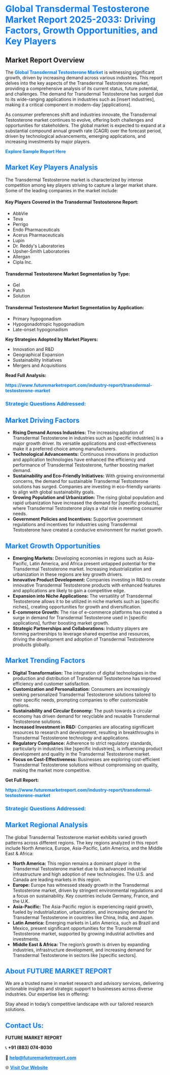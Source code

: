 <h1 style="color: #007BFF;">Global Transdermal Testosterone Market Report 2025-2033: Driving Factors, Growth Opportunities, and Key Players</h1>

<section id="overview">
<h2>Market Report Overview</h2>
<p>The <a href="https://www.futuremarketreport.com/industry-report/transdermal-testosterone-market" style="color: #007BFF; text-decoration: none;"><strong>Global Transdermal Testosterone Market</strong></a> is witnessing significant growth, driven by increasing demand across various industries. This report delves into the key aspects of the Transdermal Testosterone market, providing a comprehensive analysis of its current status, future potential, and challenges. The demand for Transdermal Testosterone has surged due to its wide-ranging applications in industries such as [insert industries], making it a critical component in modern-day [applications].</p>
<p>As consumer preferences shift and industries innovate, the Transdermal Testosterone market continues to evolve, offering both challenges and opportunities for stakeholders. The global market is expected to expand at a substantial compound annual growth rate (CAGR) over the forecast period, driven by technological advancements, emerging applications, and increasing investments by major players.</p>
</section>

<section id="overview">
<p><a href="https://www.futuremarketreport.com/request-sample/reportId=92257" style="color: #007BFF; text-decoration: none;"><strong>Explore Sample Report Here</strong></a></p>
</section>

<section id="key-players">
<h2 style="color: #007BFF;">Market Key Players Analysis</h2>
<p>The Transdermal Testosterone market is characterized by intense competition among key players striving to capture a larger market share. Some of the leading companies in the market include:</p>
<h4>Key Players Covered in the Transdermal Testosterone Report:</h4>
<ul><li>AbbVie</li><li>Teva</li><li>Perrigo</li><li>Endo Pharmaceuticals</li><li>Acerus Pharmaceuticals</li><li>Lupin</li><li>Dr. Reddy&#039;s Laboratories</li><li>Upsher-Smith Laboratories</li><li>Allergan</li><li>Cipla Inc.</li></ul>
<h4>Transdermal Testosterone Market Segmentation by Type:</h4>
<ul><li>Gel</li><li>Patch</li><li>Solution</li></ul>

<h4>Transdermal Testosterone Market Segmentation by Application:</h4>
<ul><li>Primary hypogonadism</li><li>Hypogonadotropic hypogonadism</li><li>Late-onset hypogonadism</li></ul>
<p><strong>Key Strategies Adopted by Market Players:</strong></p>
<ul>
<li>Innovation and R&D</li>
<li>Geographical Expansion</li>
<li>Sustainability Initiatives</li>
<li>Mergers and Acquisitions</li>
</ul>
</section>

<section>
<p><strong>Read Full Analysis: </strong></p><a href="https://www.futuremarketreport.com/industry-report/transdermal-testosterone-market" style="color: #007BFF; text-decoration: none;"><strong>https://www.futuremarketreport.com/industry-report/transdermal-testosterone-market</strong></a>
<h3 style="color: #007BFF;">Strategic Questions Addressed:</h3>
</section>

<section id="driving-factors">
<h2 style="color: #007BFF;">Market Driving Factors</h2>
<ul>
<li><strong>Rising Demand Across Industries:</strong> The increasing adoption of Transdermal Testosterone in industries such as [specific industries] is a major growth driver. Its versatile applications and cost-effectiveness make it a preferred choice among manufacturers.</li>
<li><strong>Technological Advancements:</strong> Continuous innovations in production and application technologies have enhanced the efficiency and performance of Transdermal Testosterone, further boosting market demand.</li>
<li><strong>Sustainability and Eco-Friendly Initiatives:</strong> With growing environmental concerns, the demand for sustainable Transdermal Testosterone solutions has surged. Companies are investing in eco-friendly variants to align with global sustainability goals.</li>
<li><strong>Growing Population and Urbanization:</strong> The rising global population and rapid urbanization have increased the demand for [specific products], where Transdermal Testosterone plays a vital role in meeting consumer needs.</li>
<li><strong>Government Policies and Incentives:</strong> Supportive government regulations and incentives for industries using Transdermal Testosterone have created a conducive environment for market growth.</li>
</ul>
</section>

<section id="growth-opportunities">
<h2 style="color: #007BFF;">Market Growth Opportunities</h2>
<ul>
<li><strong>Emerging Markets:</strong> Developing economies in regions such as Asia-Pacific, Latin America, and Africa present untapped potential for the Transdermal Testosterone market. Increasing industrialization and urbanization in these regions are key growth drivers.</li>
<li><strong>Innovative Product Development:</strong> Companies investing in R&D to create innovative Transdermal Testosterone products with enhanced features and applications are likely to gain a competitive edge.</li>
<li><strong>Expansion into Niche Applications:</strong> The versatility of Transdermal Testosterone allows it to be utilized in niche markets such as [specific niches], creating opportunities for growth and diversification.</li>
<li><strong>E-commerce Growth:</strong> The rise of e-commerce platforms has created a surge in demand for Transdermal Testosterone used in [specific applications], further boosting market growth.</li>
<li><strong>Strategic Partnerships and Collaborations:</strong> Industry players are forming partnerships to leverage shared expertise and resources, driving the development and adoption of Transdermal Testosterone products globally.</li>
</ul>
</section>

<section id="trending-factors">
<h2 style="color: #007BFF;">Market Trending Factors</h2>
<ul>
<li><strong>Digital Transformation:</strong> The integration of digital technologies in the production and distribution of Transdermal Testosterone has improved efficiency and customer satisfaction.</li>
<li><strong>Customization and Personalization:</strong> Consumers are increasingly seeking personalized Transdermal Testosterone solutions tailored to their specific needs, prompting companies to offer customizable options.</li>
<li><strong>Sustainability and Circular Economy:</strong> The push towards a circular economy has driven demand for recyclable and reusable Transdermal Testosterone solutions.</li>
<li><strong>Increased Investment in R&D:</strong> Companies are allocating significant resources to research and development, resulting in breakthroughs in Transdermal Testosterone technology and applications.</li>
<li><strong>Regulatory Compliance:</strong> Adherence to strict regulatory standards, particularly in industries like [specific industries], is influencing product development and quality in the Transdermal Testosterone market.</li>
<li><strong>Focus on Cost-Effectiveness:</strong> Businesses are exploring cost-efficient Transdermal Testosterone solutions without compromising on quality, making the market more competitive.</li>
</ul>
</section>

<section>
<p><strong>Get Full Report: </strong></p><a href="https://www.futuremarketreport.com/industry-report/transdermal-testosterone-market" style="color: #007BFF; text-decoration: none;"><strong>https://www.futuremarketreport.com/industry-report/transdermal-testosterone-market</strong></a>
<h3 style="color: #007BFF;">Strategic Questions Addressed:</h3>
</section>


<section id="regional-analysis">
<h2 style="color: #007BFF;">Market Regional Analysis</h2>
<p>The global Transdermal Testosterone market exhibits varied growth patterns across different regions. The key regions analyzed in this report include North America, Europe, Asia-Pacific, Latin America, and the Middle East & Africa:</p>
<ul>
<li><strong>North America:</strong> This region remains a dominant player in the Transdermal Testosterone market due to its advanced industrial infrastructure and high adoption of new technologies. The U.S. and Canada are leading markets in this region.</li>
<li><strong>Europe:</strong> Europe has witnessed steady growth in the Transdermal Testosterone market, driven by stringent environmental regulations and a focus on sustainability. Key countries include Germany, France, and the U.K.</li>
<li><strong>Asia-Pacific:</strong> The Asia-Pacific region is experiencing rapid growth, fueled by industrialization, urbanization, and increasing demand for Transdermal Testosterone in countries like China, India, and Japan.</li>
<li><strong>Latin America:</strong> Emerging markets in Latin America, such as Brazil and Mexico, present significant opportunities for the Transdermal Testosterone market, supported by growing industrial activities and investments.</li>
<li><strong>Middle East & Africa:</strong> The region’s growth is driven by expanding industries, infrastructure development, and increasing demand for Transdermal Testosterone in sectors like [specific sectors].</li>
</ul>
</section>

<footer>
<h2 style="color: #007BFF;">About FUTURE MARKET REPORT</h2>
<p>We are a trusted name in market research and advisory services, delivering actionable insights and strategic support to businesses across diverse industries. Our expertise lies in offering:</p>

<p>Stay ahead in today’s competitive landscape with our tailored research solutions.</p>

<h2 style="color: #007BFF;">Contact Us:</h2>
<p><strong>FUTURE MARKET REPORT</strong></p>
<p>📞 <strong>+91 (883) 074-8030</strong></p>
<p>📧 <strong><a href="mailto:help@futuremarketreport.com" style="color: #007BFF;">help@futuremarketreport.com</a></strong></p>
<p>🌐 <strong><a href="https://www.futuremarketreport.com/" style="color: #007BFF;">Visit Our Website</a></strong></p>
</footer>